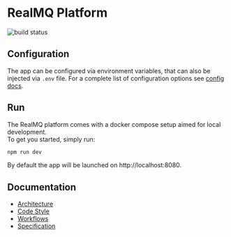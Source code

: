 # RealMQ Platform
![build status](https://drone.rmq.ovh/api/badges/RealMQ/realmq-platform/status.svg)

## Configuration

The app can be configured via environment variables, that can also be injected via `.env` file.
For a complete list of configuration options see [config docs](./src/config/README.md).

## Run
The RealMQ platform comes with a docker compose setup aimed for local development.<br/>
To get you started, simply run:

```bash
npm run dev
```

By default the app will be launched on http://localhost:8080.

## Documentation

* [Architecture](/docs/architecture)
* [Code Style](/docs/code-style)
* [Workflows](/docs/workflow)
* [Specification](/docs/spec)
